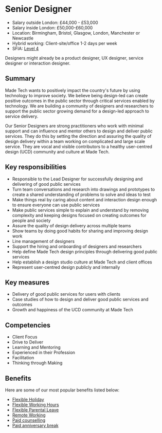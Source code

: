 # Senior Designer 

- Salary outside London: £44,000 - £53,000
- Salary inside London: £50,000-£60,000
- Location: Birmingham, Bristol, Glasgow, London, Manchester or Newcastle
- Hybrid working: Client-site/office 1-2 days per week
- SFIA: [Level 4](sfia/senior_designer.md)

Designers might already be a product designer, UX designer, service designer or interaction designer. 

## Summary

Made Tech wants to positively impact the country's future by using technology to improve society. We believe being design-led can create positive outcomes in the public sector through critical services enabled by technology. We are building a community of designers and researchers to support the public sector growing demand for a design-led approach to service delivery.

Our Senior Designers are strong practitioners who work with minimal support and can influence and mentor others to design and deliver public services. They do this by setting the direction and assuring the quality of design delivery within a team working on complicated and large scale service. They are vocal and visible contributors to a healthy user-centred design (UCD) community and culture at Made Tech.

## Key responsibilities 

- Responsible to the Lead Designer for successfully designing and delivering of good public services
- Turn team conversations and research into drawings and prototypes to create a shared understanding of problems to solve and ideas to test
- Make things real by caring about content and interaction design enough to ensure everyone can use public services
- Make public services simple to explain and understand by removing complexity and keeping designs focused on creating outcomes for people and society
- Assure the quality of design delivery across multiple teams 
- Show teams by doing good habits for sharing and improving design work
- Line management of designers
- Support the hiring and onboarding of designers and researchers
- Help define Made Tech design principles through delivering good public services
- Help establish a design studio culture at Made Tech and client offices
- Represent user-centred design publicly and internally

## Key measures

- Delivery of good public services for users with clients
- Case studies of how to design and deliver good public services and outcomes
- Growth and happiness of the UCD community at Made Tech

## Competencies 

- Client Focus
- Drive to Deliver
- Learning and Mentoring
- Experienced in their Profession
- Facilitation
- Thinking through Making

## Benefits

Here are some of our most popular benefits listed below:

- [Flexible Holiday](../benefits/flexible_holiday.md)
- [Flexible Working Hours](../benefits/working_hours.md)
- [Flexible Parental Leave](../guides/welfare/parental_leave.md)
- [Remote Working](../benefits/remote_working.md)
- [Paid counselling](../guides/welfare/paid_counselling.md)
- [Paid anniversary break](../benefits/paid_anniversary_break.md)


